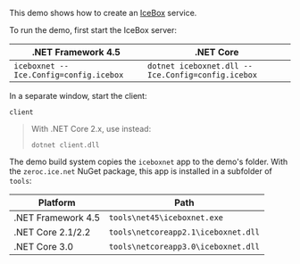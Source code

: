 This demo shows how to create an [IceBox][1] service.

To run the demo, first start the IceBox server:

| .NET Framework 4.5                     | .NET Core                                         |
| -------------------------------------- | ------------------------------------------------- |
| `iceboxnet --Ice.Config=config.icebox` | `dotnet iceboxnet.dll --Ice.Config=config.icebox` |

In a separate window, start the client:
```
client
```

> With .NET Core 2.x, use instead:
> ```
> dotnet client.dll
> ```

The demo build system copies the `iceboxnet` app to the demo's folder. With the
`zeroc.ice.net` NuGet package, this app is installed in a subfolder of `tools`:

| Platform            | Path                               |
| --------------------| ---------------------------------- |
| .NET Framework 4.5  | `tools\net45\iceboxnet.exe`        |
| .NET Core 2.1/2.2   | `tools\netcoreapp2.1\iceboxnet.dll`|
| .NET Core 3.0       | `tools\netcoreapp3.0\iceboxnet.dll`|

[1]: https://doc.zeroc.com/ice/3.7/icebox
